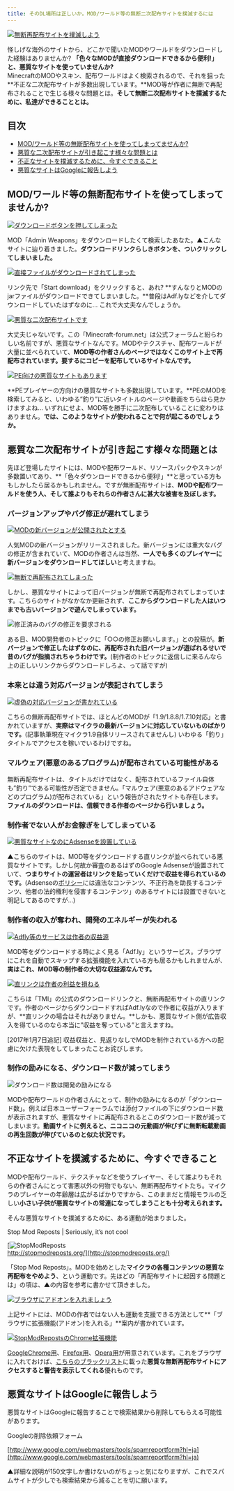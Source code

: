 ```yaml
---
title: そのDL場所は正しいか。MOD/ワールド等の無断二次配布サイトを撲滅するには
---
```


[![無断再配布サイトを撲滅しよう](https://cdn-ak.f.st-hatena.com/images/fotolife/s/sasigume/20210208/20210208143723.png)](#7/1/71287e00.png "無断再配布サイトを撲滅しよう")

怪しげな海外のサイトから、どこかで聞いたMODやワールドをダウンロードした経験はありませんか? **「色々なMODが直接ダウンロードできるから便利!」と、悪質なサイトを使っていませんか?**  
MinecraftのMODやスキン、配布ワールドはよく検索されるので、それを狙った**不正な二次配布サイトが多数出現しています。**MOD等が作者に無断で再配布されることで生じる様々な問題とは。**そして無断二次配布サイトを撲滅するために、私達ができることとは。**

## 目次

*   [MOD/ワールド等の無断配布サイトを使ってしまってませんか?](#about)
*   [悪質な二次配布サイトが引き起こす様々な問題とは](#problems)
*   [不正なサイトを撲滅するために、今すぐできること](#whatshouldIdo)
*   [悪質なサイトはGoogleに報告しよう](#report)

## MOD/ワールド等の無断配布サイトを使ってしまってませんか?

[![ダウンロードボタンを押してしまった](https://cdn-ak.f.st-hatena.com/images/fotolife/s/sasigume/20210208/20210208141336.jpg)](#5/c/5c96bb92.jpg "ダウンロードボタンを押してしまった")

MOD「Admin Weapons」をダウンロードしたくて検索したあなた。▲こんなサイトに辿り着きました。**ダウンロードリンクらしきボタンを、ついクリックしてしまいました。**

[![直接ファイルがダウンロードされてしまった](https://cdn-ak.f.st-hatena.com/images/fotolife/s/sasigume/20210208/20210208180624.jpg)](#f/d/fd4b35d0.jpg "直接ファイルがダウンロードされてしまった")

リンク先で「Start download」をクリックすると、あれ? **すんなりとMODのjarファイルがダウンロードできてしまいました。**普段はAdf.lyなどを介してダウンロードしていたはずなのに… これで大丈夫なんでしょうか。

[![悪質な二次配布サイトです](https://cdn-ak.f.st-hatena.com/images/fotolife/s/sasigume/20210208/20210208135508.jpg)](#4/a/4aeeb1d5.jpg "悪質な二次配布サイトです")

大丈夫じゃないです。この「Minecraft-forum.net」は公式フォーラムと紛らわしい名前ですが、悪質なサイトなんです。MODやテクスチャ、配布ワールドが大量に並べられていて、**MOD等の作者さんのページではなくこのサイト上で再配布されています。要するにコピーを配布しているサイトなんです。**

[![PE向けの悪質なサイトもあります](https://cdn-ak.f.st-hatena.com/images/fotolife/s/sasigume/20210208/20210208134329.jpg)](#4/1/4133db99.jpg "PE向けの悪質なサイトもあります")

**PEプレイヤーの方向けの悪質なサイトも多数出現しています。**PEのMODを検索してみると、いわゆる”釣り”に近いタイトルのページや動画をちらほら見かけますよね… いずれにせよ、MOD等を勝手に二次配布していることに変わりはありません。**では、このようなサイトが使われることで何が起こるのでしょうか。**

## 悪質な二次配布サイトが引き起こす様々な問題とは

先ほど登場したサイトには、MODや配布ワールド、リソースパックやスキンが多数置いてあり、**「色々ダウンロードできるから便利!」**と思っている方ももしかしたら居るかもしれません。ですが無断配布サイトは、**MODや配布ワールドを使う人、そして誰よりもそれらの作者さんに甚大な被害を及ぼします。**

### バージョンアップやバグ修正が遅れてしまう

[![MODの新バージョンが公開されたとする](https://cdn-ak.f.st-hatena.com/images/fotolife/s/sasigume/20210208/20210208160911.jpg)](#c/9/c9e3255b.jpg "MODの新バージョンが公開されたとする")

人気MODの新バージョンがリリースされました。新バージョンには重大なバグの修正が含まれていて、MODの作者さんは当然、**一人でも多くのプレイヤーに新バージョンをダウンロードしてほしい**と考えますね。

[![無断で再配布されてしまった](https://cdn-ak.f.st-hatena.com/images/fotolife/s/sasigume/20210208/20210208144329.jpg)](#7/6/76e7951d.jpg "無断で再配布されてしまった")

しかし、悪質なサイトによって旧バージョンが無断で再配布されてしまっています。こちらのサイトがなかなか更新されず、**ここからダウンロードした人はいつまでも古いバージョンで遊んでしまっています。**

![修正済みのバグの修正を要求される](https://cdn-ak.f.st-hatena.com/images/fotolife/s/sasigume/20210208/20210208180015.jpg)

ある日、MOD開発者のトピックに「○○の修正お願いします。」との投稿が。**新バージョンで修正したはずなのに、再配布された旧バージョンが遊ばれるせいで昔のバグが指摘されちゃうわけです。**(制作者のトピックに返信しに来るんなら上の正しいリンクからダウンロードしろよ、って話ですが)

### 本来とは違う対応バージョンが表記されてしまう

[![虚偽の対応バージョンが書かれている](https://cdn-ak.f.st-hatena.com/images/fotolife/s/sasigume/20210208/20210208140130.jpg)](#5/0/508dd031.jpg "虚偽の対応バージョンが書かれている")

こちらの無断再配布サイトでは、ほとんどのMODが「1.9/1.8.8/1.7.10対応」と書かれていますが、**実際はマイクラの最新バージョンに対応していないものばかりです。**(記事執筆現在マイクラ1.9自体リリースされてませんし) いわゆる「釣り」タイトルでアクセスを稼いでいるわけですね。

### マルウェア(悪意のあるプログラム)が配布されている可能性がある

無断再配布サイトは、タイトルだけではなく、配布されているファイル自体も”釣り”である可能性が否定できません。「マルウェア(悪意のあるアドウェアなどのプログラム)が配布されている」という報告がされたサイトも存在します。**ファイルのダウンロードは、信頼できる作者のページから行いましょう。**

### 制作者でない人がお金稼ぎをしてしまっている

[![悪質なサイトなのにAdsenseを設置している](https://cdn-ak.f.st-hatena.com/images/fotolife/s/sasigume/20210208/20210208125149.jpg)](#0/8/08645590.jpg "悪質なサイトなのにAdsenseを設置している")

▲こちらのサイトは、MOD等をダウンロードする直リンクが並べられている悪質なサイトです。しかし何故か審査のあるはずのGoogle Adsenseが設置されていて、**つまりサイトの運営者はリンクを貼っていくだけで収益を得られているのです。**(Adsenseの[ポリシー](http://support.google.com/adsense/answer/48182)には違法なコンテンツ、不正行為を助長するコンテンツ、他者の法的権利を侵害するコンテンツ」のあるサイトには設置できないと明記してあるのですが…)

### 制作者の収入が奪われ、開発のエネルギーが失われる

[![Adfly等のサービスは作者の収益源](https://cdn-ak.f.st-hatena.com/images/fotolife/s/sasigume/20210208/20210208083548.jpg)](#3/4/34a4c444.jpg "Adfly等のサービスは作者の収益源")

MOD等をダウンロードする時によく見る「Adf.ly」というサービス。ブラウザにこれを自動でスキップする拡張機能を入れている方も居るかもしれませんが、**実はこれ、MOD等の制作者の大切な収益源なんです。**

[![直リンクは作者の利益を損ねる](https://cdn-ak.f.st-hatena.com/images/fotolife/s/sasigume/20210208/20210208143459.jpg)](#6/f/6f5c5fe2.jpg "直リンクは作者の利益を損ねる")

こちらは「TMI」の公式のダウンロードリンクと、無断再配布サイトの直リンクです。作者のページからダウンロードすればAdf.lyなので作者に収益が入りますが、**直リンクの場合はそれがありません。**しかも、悪質なサイト側が広告収入を得ているのなら本当に”収益を奪っている”と言えますね。

\[2017年1月7日追記\] 収益収益と、見返りなしでMODを制作されている方への配慮に欠けた表現をしてしまったことお詫びします。

### 制作の励みになる、ダウンロード数が減ってしまう

![ダウンロード数は開発の励みになる](https://cdn-ak.f.st-hatena.com/images/fotolife/s/sasigume/20210208/20210208140558.jpg)

MODや配布ワールドの作者さんにとって、制作の励みになるのが「ダウンロード数」。例えば日本ユーザーフォーラムでは添付ファイルの下にダウンロード数が表示されますが、悪質なサイトに再配布されるとこのダウンロード数が減ってしまいます。**動画サイトに例えると、ニコニコの元動画が伸びずに無断転載動画の再生回数が伸びているのと似た状況です。**

## 不正なサイトを撲滅するために、今すぐできること

MODや配布ワールド、テクスチャなどを使うプレイヤー、そして誰よりもそれらの作者さんにとって害悪以外の何物でもない、無断再配布サイトたち。マイクラのプレイヤーの年齢層は広がるばかりですから、このままだと情報モラルの乏しい**小さい子供が悪質なサイトの常連になってしまうことも十分考えられます。**

そんな悪質なサイトを撲滅するために、ある運動が始まりました。

Stop Mod Reposts | Seriously, it’s not cool

[![StopModReposts](https://cdn-ak.f.st-hatena.com/images/fotolife/s/sasigume/20210208/20210208152735.jpg)  
http://stopmodreposts.org/](http://stopmodreposts.org/)

「Stop Mod Reposts」。MODを始めとした**マイクラの各種コンテンツの悪質な再配布をやめよう**、という運動です。先ほどの「再配布サイトに起因する問題とは」の項は、▲の内容を参考に書かせて頂きました。

[![ブラウザにアドオンを入れましょう](https://cdn-ak.f.st-hatena.com/images/fotolife/s/sasigume/20210208/20210208125240.jpg)](#0/9/091a8450.jpg "ブラウザにアドオンを入れましょう")

上記サイトには、MODの作者ではない人も運動を支援できる方法として**「ブラウザに拡張機能(アドオン)を入れる」**案内が書かれています。

[![StopModRepostsのChrome拡張機能](https://cdn-ak.f.st-hatena.com/images/fotolife/s/sasigume/20210208/20210208150019.jpg)](#8/6/865d4911.jpg "StopModRepostsのChrome拡張機能")

[GoogleChrome用](http://chrome.google.com/webstore/detail/stop-mod-reposts/dmooeeefhgcabgimjgdjaldjkddeopmp)、[Firefox用](http://addons.mozilla.org/ja/firefox/addon/stop-mod-reposts/)、[Opera用](http://addons.opera.com/ja/extensions/details/stop-mod-reposts/)が用意されています。これをブラウザに入れておけば、[こちらのブラックリスト](https://stopmodreposts.org/sites.html)に載った**悪質な無断再配布サイトにアクセスすると警告を表示してくれる**優れものです。

## 悪質なサイトはGoogleに報告しよう

悪質なサイトはGoogleに報告することで検索結果から削除してもらえる可能性があります。

Googleの削除依頼フォーム

[http://www.google.com/webmasters/tools/spamreportform?hl=ja](http://www.google.com/webmasters/tools/spamreportform?hl=ja)

▲詳細な説明が150文字しか書けないのがちょっと気になりますが、これでスパムサイトが少しでも検索結果から減ることを切に願います。
